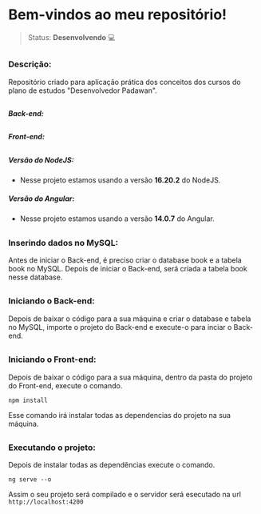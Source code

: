 # Bem-vindos ao meu repositório!

>Status: **Desenvolvendo** 💻

##

### **Descrição:** 

Repositório criado para aplicação prática dos conceitos dos cursos do plano de estudos "Desenvolvedor Padawan".

##

##### **Back-end:** 


##

##### **Front-end:** 


##

##### Versão do NodeJS:
- Nesse projeto estamos usando a versão **16.20.2** do NodeJS.

##### Versão do Angular:
- Nesse projeto estamos usando a versão **14.0.7** do Angular.

##

### Inserindo dados no MySQL:
Antes de iniciar o Back-end, é preciso criar o database book e a tabela book no MySQL. Depois de iniciar o Back-end, será criada a tabela book nesse database.

##

### Iniciando o Back-end:
Depois de baixar o código para a sua máquina e criar o database e tabela no MySQL, importe o projeto do Back-end e execute-o para inciar o Back-end.

##

### Iniciando o Front-end:
Depois de baixar o código para a sua máquina, dentro da pasta do projeto do Front-end, execute o comando.

```
npm install
```

Esse comando irá instalar todas as dependencias do projeto na sua máquina.

##

### Executando o projeto:
Depois de instalar todas as dependências execute o comando.

```
ng serve --o
```

Assim o seu projeto será compilado e o servidor será esecutado na url `http://localhost:4200`
